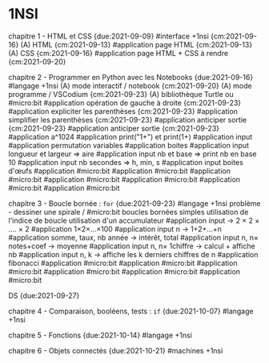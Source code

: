 # 1NSI


chapitre 1 - HTML et CSS {due:2021-09-09} #interface +1nsi {cm:2021-09-16}
    (A) HTML {cm:2021-09-13}
    #application page HTML {cm:2021-09-13}
    (A) CSS {cm:2021-09-16}
    #application page HTML + CSS à rendre {cm:2021-09-20}


chapitre 2 - Programmer en Python avec les Notebooks {due:2021-09-16} #langage +1nsi 
    (A) mode interactif / notebook {cm:2021-09-20}
    (A) mode programme / VSCodium {cm:2021-09-23}
    (A) bibliothèque Turtle ou #micro:bit
    #application opération de gauche à droite {cm:2021-09-23}
    #application expliciter les parenthèses  {cm:2021-09-23}
    #application simplifier les parenthèses {cm:2021-09-23}
    #application anticiper sortie {cm:2021-09-23}
    #application anticiper sortie {cm:2021-09-23}
    #application a^1024
    #application print("1+") et print(1+)
    #application input
    #application permutation variables
    #application boites
    #application input longueur et largeur => aire
    #application input nb et base => print nb en base 10
    #application input nb secondes => h, min, s
    #application input boites d'œufs
    #application #micro:bit 
    #application #micro:bit 
    #application #micro:bit 
    #application #micro:bit 
    #application #micro:bit 
    #application #micro:bit 
    #application #micro:bit 

chapitre 3 - Boucle bornée : `for` {due:2021-09-23} #langage +1nsi 
    problème - dessiner une spirale / #micro:bit 
    boucles bornées simples
    utilisation de l'indice de boucle
    utilisation d'un accumulateur
    #application input -> 2 × 2 × .... × 2
    #application 1×2×...×100
    #application input n -> 1+2+...+n
    #application somme, taux, nb année -> intérêt, total
    #application input n, n× notes+coef -> moyenne
    #application input n, n× 1chiffre -> calcul + affiche nb
    #application input n, k -> affiche les k derniers chiffres de n
    #application fibonacci
    #application #micro:bit 
    #application #micro:bit 
    #application #micro:bit 
    #application #micro:bit 
    #application #micro:bit 
    #application #micro:bit 

DS {due:2021-09-27}

chapitre 4 - Comparaison, booléens, tests : `if` {due:2021-10-07} #langage +1nsi 

chapitre 5 - Fonctions {due:2021-10-14} #langage +1nsi 

chapitre 6 - Objets connectés {due:2021-10-21} #machines +1nsi 

